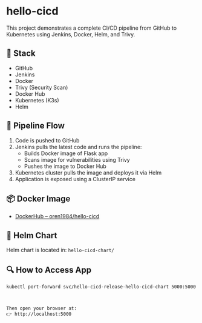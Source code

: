 # hello-cicd

This project demonstrates a complete CI/CD pipeline from GitHub to Kubernetes using Jenkins, Docker, Helm, and Trivy.


## 🔧 Stack

- GitHub
- Jenkins
- Docker
- Trivy (Security Scan)
- Docker Hub
- Kubernetes (K3s)
- Helm


## 🚀 Pipeline Flow

1. Code is pushed to GitHub
2. Jenkins pulls the latest code and runs the pipeline:
   - Builds Docker image of Flask app
   - Scans image for vulnerabilities using Trivy
   - Pushes the image to Docker Hub
3. Kubernetes cluster pulls the image and deploys it via Helm
4. Application is exposed using a ClusterIP service


## 📦 Docker Image

- [DockerHub – oren1984/hello-cicd](https://hub.docker.com/r/oren1984/hello-cicd)


## 📁 Helm Chart

Helm chart is located in: `hello-cicd-chart/`


## 🔍 How to Access App

```bash
kubectl port-forward svc/hello-cicd-release-hello-cicd-chart 5000:5000



Then open your browser at:
👉 http://localhost:5000





